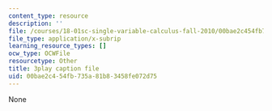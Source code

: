 ```yaml
---
content_type: resource
description: ''
file: /courses/18-01sc-single-variable-calculus-fall-2010/00bae2c454fb735a81b83458fe072d75_wOHrNt9ScYs.srt
file_type: application/x-subrip
learning_resource_types: []
ocw_type: OCWFile
resourcetype: Other
title: 3play caption file
uid: 00bae2c4-54fb-735a-81b8-3458fe072d75
---
```

None

